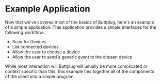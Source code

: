 # Example Application

Now that we've covered most of the basics of Buttplug, here's an example of a simple application. This application provides a simple interfaces for the following workflow:

* Scan for Devices
* List connected devices
* Allow the user to choose a device
* Allow the user to send a generic event to the chosen device

While most interaction will Buttplug will usually be more complicated or context specific than this, this example ties together all of the components of the client into a simple program.

<CodeSwitcher :languages="{rust:'Rust', csharp:'C#', ts:'TypeScript', js:'JS'}">
<template v-slot:rust>

```rust
// Need to write this example
```

</template>
<template v-slot:csharp>

<<< @/examples/csharp/ApplicationExample/Program.cs

</template>
<template v-slot:js>

```js
// Need to write this example
```

</template>
<template v-slot:ts>

<<< @/examples/typescript/src/errors-example.ts

</template>
</CodeSwitcher>
